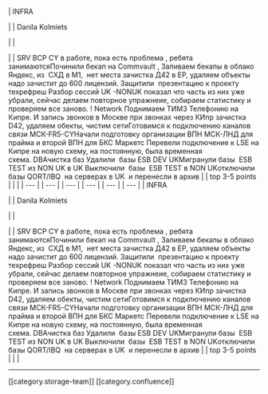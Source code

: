 





| INFRA

 | 
| Danila Kolmiets

 | 
| 

 | 
| SRV BCP CY в работе, пока есть проблема , ребята занимаютсяПочинили бекап на Commvault , Заливаем бекапы в облако Яндекс, из  СХД в М1,  нет места зачистка Д42 в EP, удаляем объекты надо зачистит до 600 лицензий.  Защитили  презентацию к проекту техрефреш Разбор сессий UK -NONUK показал что часть из них уже убрали, сейчас делаем повторное упражнеие, собираем статистику и проверяем все заново. ! Network  Поднимаем ТИМЗ Телефонию на Кипре. И запись звонков в Москве при звонках через КИпр зачистка D42, удаляем обекты, чистим сетиГотовимся к подключению каналов связи МСК-FR5-CYНачали подготовку организации ВПН МСК-ЛНД для прайма и второй ВПН для БКС Маркетс Перевели подключение к LSE на Кипре на новую схему, на постоянную, была временная схема. DBAчистка баз Удалили  базы ESB DEV UKМигранули базы  ESB TEST из NON UK в UK Выключили  базы  ESB TEST в NON UKотключили базы QORT/IBQ  на серверах в UK  и перенесли в архив | 
| top 3-5 points | 
|  | 
|  --- | 
|  --- | 
|  --- | 
|  --- | 
|  --- | 
|  --- | 
| INFRA

 | 
| Danila Kolmiets

 | 
| 

 | 
| SRV BCP CY в работе, пока есть проблема , ребята занимаютсяПочинили бекап на Commvault , Заливаем бекапы в облако Яндекс, из  СХД в М1,  нет места зачистка Д42 в EP, удаляем объекты надо зачистит до 600 лицензий.  Защитили  презентацию к проекту техрефреш Разбор сессий UK -NONUK показал что часть из них уже убрали, сейчас делаем повторное упражнеие, собираем статистику и проверяем все заново. ! Network  Поднимаем ТИМЗ Телефонию на Кипре. И запись звонков в Москве при звонках через КИпр зачистка D42, удаляем обекты, чистим сетиГотовимся к подключению каналов связи МСК-FR5-CYНачали подготовку организации ВПН МСК-ЛНД для прайма и второй ВПН для БКС Маркетс Перевели подключение к LSE на Кипре на новую схему, на постоянную, была временная схема. DBAчистка баз Удалили  базы ESB DEV UKМигранули базы  ESB TEST из NON UK в UK Выключили  базы  ESB TEST в NON UKотключили базы QORT/IBQ  на серверах в UK  и перенесли в архив | 
| top 3-5 points | 
|  | 







*****

[[category.storage-team]] 
[[category.confluence]] 
